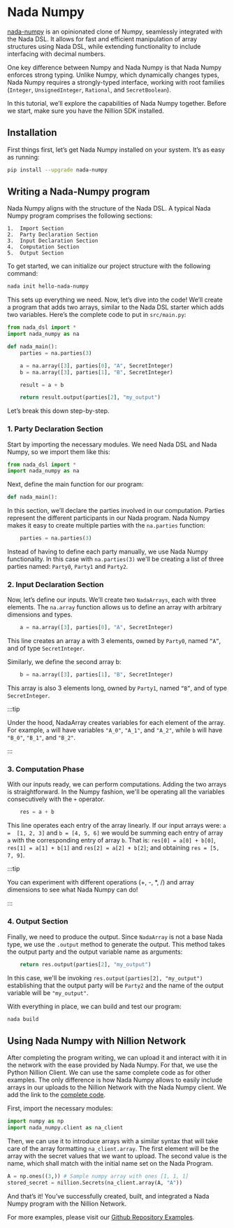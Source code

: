# Nada Numpy

[nada-numpy](https://github.com/NillionNetwork/nada-numpy/) is an opinionated clone of Numpy, seamlessly integrated with the Nada DSL. It allows for fast and efficient manipulation of array structures using Nada DSL, while extending functionality to include interfacing with decimal numbers.

One key difference between Numpy and Nada Numpy is that Nada Numpy enforces strong typing. Unlike Numpy, which dynamically changes types, Nada Numpy requires a strongly-typed interface, working with root families (`Integer`, `UnsignedInteger`, `Rational`, and `SecretBoolean`).

In this tutorial, we’ll explore the capabilities of Nada Numpy together. Before we start, make sure you have the Nillion SDK installed.

## Installation

First things first, let’s get Nada Numpy installed on your system. It’s as easy as running:

```bash
pip install --upgrade nada-numpy
```

## Writing a Nada-Numpy program

Nada Numpy aligns with the structure of the Nada DSL. A typical Nada Numpy program comprises the following sections:

    1.	Import Section
    2.	Party Declaration Section
    3.	Input Declaration Section
    4.	Computation Section
    5.	Output Section

To get started, we can initialize our project structure with the following command:

```bash
nada init hello-nada-numpy
```

This sets up everything we need. Now, let’s dive into the code! We’ll create a program that adds two arrays, similar to the Nada DSL starter which adds two variables. Here’s the complete code to put in `src/main.py`:

```python
from nada_dsl import *
import nada_numpy as na

def nada_main():
    parties = na.parties(3)

    a = na.array([3], parties[0], "A", SecretInteger)
    b = na.array([3], parties[1], "B", SecretInteger)

    result = a + b

    return result.output(parties[2], "my_output")
```

Let’s break this down step-by-step.

### 1. Party Declaration Section

Start by importing the necessary modules. We need Nada DSL and Nada Numpy, so we import them like this:

```python
from nada_dsl import *
import nada_numpy as na
```

Next, define the main function for our program:

```python
def nada_main():
```

In this section, we’ll declare the parties involved in our computation. Parties represent the different participants in our Nada program. Nada Numpy makes it easy to create multiple parties with the `na.parties` function:

```python
    parties = na.parties(3)
```

Instead of having to define each party manually, we use Nada Numpy functionality. In this case with `na.parties(3)` we'll be creating a list of three parties named: `Party0`, `Party1` and `Party2`.

### 2. Input Declaration Section

Now, let’s define our inputs. We’ll create two `NadaArrays`, each with three elements. The `na.array` function allows us to define an array with arbitrary dimensions and types.

```python
    a = na.array([3], parties[0], "A", SecretInteger)
```

This line creates an array a with 3 elements, owned by `Party0`, named `“A”`, and of type `SecretInteger`.

Similarly, we define the second array b:

```python
    b = na.array([3], parties[1], "B", SecretInteger)
```

This array is also 3 elements long, owned by `Party1`, named `“B”`, and of type `SecretInteger`.

:::tip

Under the hood, NadaArray creates variables for each element of the array. For example, `a` will have variables `"A_0"`, `"A_1"`, and `"A_2"`, while `b` will have `"B_0"`, `"B_1"`, and `"B_2"`.

:::

### 3. Computation Phase

With our inputs ready, we can perform computations. Adding the two arrays is straightforward. In the Numpy fashion, we'll be operating all the variables consecutively with the `+` operator.

```python
    res = a + b
```

This line operates each entry of the array linearly. If our input arrays were: `a =  [1, 2, 3]` and `b = [4, 5, 6]` we would be summing each entry of array `a` with the corresponding entry of array `b`. That is: `res[0] = a[0] + b[0]`, `res[1] = a[1] + b[1]` and `res[2] = a[2] + b[2]`; and obtaining `res = [5, 7, 9]`.

:::tip

You can experiment with different operations (+, -, \*, /) and array dimensions to see what Nada Numpy can do!

:::

### 4. Output Section

Finally, we need to produce the output. Since `NadaArray` is not a base Nada type, we use the `.output` method to generate the output. This method takes the output party and the output variable name as arguments:

```python
    return res.output(parties[2], "my_output")
```

In this case, we'll be invoking `res.output(parties[2], "my_output")` establishing that the output party will be `Party2` and the name of the output variable will be `"my_output"`.

With everything in place, we can build and test our program:

```bash
nada build
```

## Using Nada Numpy with Nillion Network

After completing the program writing, we can upload it and interact with it in the network with the ease provided by Nada Numpy. For that, we use the Python Nillion Client. We can use the same complete code as for other examples. The only difference is how Nada Numpy allows to easily include arrays in our uploads to the Nillion Network with the Nada Numpy client. We add the link to the [complete code](https://github.com/NillionNetwork/nada-algebra/blob/main/examples/broadcasting/main.py).

First, import the necessary modules:

```python
import numpy as np
import nada_numpy.client as na_client
```

Then, we can use it to introduce arrays with a similar syntax that will take care of the array formatting `na_client.array`. The first element will be the array with the secret values that we want to upload. The second value is the name, which shall match with the initial name set on the Nada Program.

```python
A = np.ones((3,)) # Sample numpy array with ones [1, 1, 1]
stored_secret = nillion.Secrets(na_client.array(A, "A"))
```

And that’s it! You’ve successfully created, built, and integrated a Nada Numpy program with the Nillion Network.

For more examples, please visit our [Github Repository Examples](https://github.com/NillionNetwork/nada-algebra/tree/main/examples).
